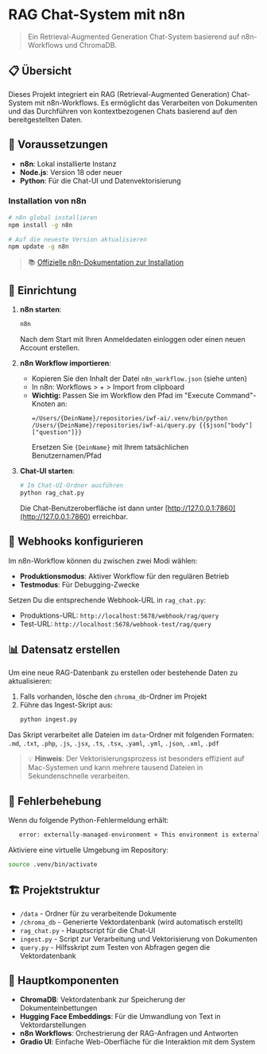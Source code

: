 # RAG Chat-System mit n8n

> Ein Retrieval-Augmented Generation Chat-System basierend auf n8n-Workflows und ChromaDB.

## 📋 Übersicht

Dieses Projekt integriert ein RAG (Retrieval-Augmented Generation) Chat-System mit n8n-Workflows. Es ermöglicht das Verarbeiten von Dokumenten und das Durchführen von kontextbezogenen Chats basierend auf den bereitgestellten Daten.

## 🔧 Voraussetzungen 

- **n8n**: Lokal installierte Instanz
- **Node.js**: Version 18 oder neuer
- **Python**: Für die Chat-UI und Datenvektorisierung

### Installation von n8n
```bash
# n8n global installieren
npm install -g n8n

# Auf die neueste Version aktualisieren
npm update -g n8n
```
> 📚 [Offizielle n8n-Dokumentation zur Installation](https://docs.n8n.io/hosting/installation/npm/#install-globally-with-npm)

## 🚀 Einrichtung

1. **n8n starten**:
   ```bash
   n8n
   ```
   Nach dem Start mit Ihren Anmeldedaten einloggen oder einen neuen Account erstellen.

2. **n8n Workflow importieren**:
   - Kopieren Sie den Inhalt der Datei `n8n_workflow.json` (siehe unten)
   - In n8n: Workflows > + > Import from clipboard
   - **Wichtig:** Passen Sie im Workflow den Pfad im "Execute Command"-Knoten an:
     ```
     =/Users/{DeinName}/repositories/iwf-ai/.venv/bin/python /Users/{DeinName}/repositories/iwf-ai/query.py {{$json["body"]["question"]}}
     ```
     Ersetzen Sie `{DeinName}` mit Ihrem tatsächlichen Benutzernamen/Pfad

3. **Chat-UI starten**:
   ```bash
   # Im Chat-UI-Ordner ausführen
   python rag_chat.py
   ```
   Die Chat-Benutzeroberfläche ist dann unter [http://127.0.0.1:7860](http://127.0.0.1:7860) erreichbar.

## 🔄 Webhooks konfigurieren

Im n8n-Workflow können du zwischen zwei Modi wählen:
- **Produktionsmodus**: Aktiver Workflow für den regulären Betrieb
- **Testmodus**: Für Debugging-Zwecke

Setzen Du die entsprechende Webhook-URL in `rag_chat.py`:
- Produktions-URL: `http://localhost:5678/webhook/rag/query`
- Test-URL: `http://localhost:5678/webhook-test/rag/query`

## 📊 Datensatz erstellen

Um eine neue RAG-Datenbank zu erstellen oder bestehende Daten zu aktualisieren:

1. Falls vorhanden, lösche den `chroma_db`-Ordner im Projekt
2. Führe das Ingest-Skript aus:
   ```bash
   python ingest.py
   ```

Das Skript verarbeitet alle Dateien im `data`-Ordner mit folgenden Formaten:
`.md`, `.txt`, `.php`, `.js`, `.jsx`, `.ts`, `.tsx`, `.yaml`, `.yml`, `.json`, `.xml`, `.pdf`

> 💡 **Hinweis**: Der Vektorisierungsprozess ist besonders effizient auf Mac-Systemen und kann mehrere tausend Dateien in Sekundenschnelle verarbeiten.

## 🐛 Fehlerbehebung

Wenn du folgende Python-Fehlermeldung erhält:
```bash
   error: externally-managed-environment × This environment is externally managed ╰─> To install Python packages system-wide, try brew
   ```
Aktiviere eine virtuelle Umgebung im Repository:
```bash
source .venv/bin/activate
```

## 🏗️ Projektstruktur

- `/data` - Ordner für zu verarbeitende Dokumente
- `/chroma_db` - Generierte Vektordatenbank (wird automatisch erstellt)
- `rag_chat.py` - Hauptscript für die Chat-UI
- `ingest.py` - Script zur Verarbeitung und Vektorisierung von Dokumenten
- `query.py` - Hilfsskript zum Testen von Abfragen gegen die Vektordatenbank

## 📌 Hauptkomponenten

- **ChromaDB**: Vektordatenbank zur Speicherung der Dokumenteinbettungen
- **Hugging Face Embeddings**: Für die Umwandlung von Text in Vektordarstellungen
- **n8n Workflows**: Orchestrierung der RAG-Anfragen und Antworten
- **Gradio UI**: Einfache Web-Oberfläche für die Interaktion mit dem System
